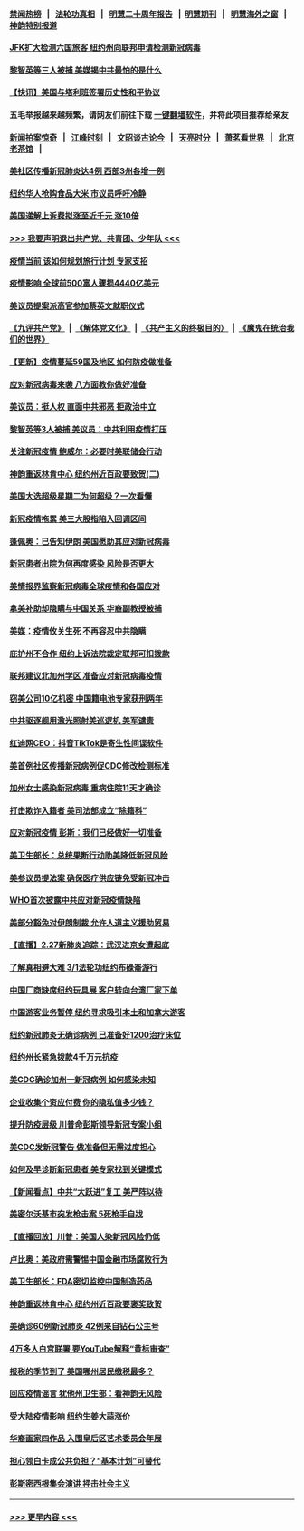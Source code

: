 #### [禁闻热榜](热点新闻.md?=0)  &nbsp;&nbsp;|&nbsp;&nbsp; [法轮功真相](https://github.com/gfw-breaker/truth/blob/master/README.md?=0) &nbsp;&nbsp;|&nbsp;&nbsp; [明慧二十周年报告](https://github.com/gfw-breaker/mh-reports/blob/master/README.md?=0) &nbsp;&nbsp;|&nbsp;&nbsp;[明慧期刊](https://github.com/gfw-breaker/mh-qikan) &nbsp;&nbsp;|&nbsp;&nbsp; [明慧海外之窗](https://github.com/gfw-breaker/mh-news/blob/master/README.md?=0) &nbsp;&nbsp;|&nbsp;&nbsp; [神韵特别报道](https://github.com/gfw-breaker/mh-news/blob/master/shenyun.md?=0)
#### [JFK扩大检测六国旅客 纽约州向联邦申请检测新冠病毒](../pages/nsc412/n11905491.md?t=03010302) 
#### [黎智英等三人被捕 美媒揭中共最怕的是什么](../pages/nsc412/n11905316.md?t=03010302) 
#### [【快讯】美国与塔利班签署历史性和平协议](../pages/nsc412/n11905172.md?t=03010302) 
#### 五毛举报越来越频繁，请网友们前往下载 [一键翻墙软件](https://github.com/gfw-breaker/ssr-accounts)，并将此项目推荐给亲友
#### [新闻拍案惊奇](https://github.com/gfw-breaker/banned-news/blob/master/pages/link4.md) &nbsp;&nbsp;|&nbsp;&nbsp; [江峰时刻](https://github.com/gfw-breaker/banned-news/blob/master/pages/link4.md) &nbsp;&nbsp;|&nbsp;&nbsp; [文昭谈古论今](https://github.com/gfw-breaker/banned-news/blob/master/pages/link4.md) &nbsp;&nbsp;|&nbsp;&nbsp; [天亮时分](https://github.com/gfw-breaker/banned-news/blob/master/pages/link4.md) &nbsp;&nbsp;|&nbsp;&nbsp; [萧茗看世界](https://github.com/gfw-breaker/banned-news/blob/master/pages/link4.md) &nbsp;&nbsp;|&nbsp;&nbsp; [北京老茶馆](https://github.com/gfw-breaker/banned-news/blob/master/pages/link4.md) &nbsp;&nbsp;|&nbsp;&nbsp; 
#### [美社区传播新冠肺炎达4例 西部3州各增一例](../pages/nsc412/n11904070.md?t=03010302) 
#### [纽约华人抢购食品大米 市议员呼吁冷静](../pages/nsc412/n11904453.md?t=03010302) 
#### [美国递解上诉费拟涨至近千元  涨10倍](../pages/nsc412/n11904466.md?t=03010302) 
#### [>>> 我要声明退出共产党、共青团、少年队 <<<](https://github.com/begood0513/goodnews/blob/master/quit/letter.md) 
#### [疫情当前 该如何规划旅行计划 专家支招](../pages/nsc412/n11903865.md?t=03010302) 
#### [疫情影响 全球前500富人骤损4440亿美元](../pages/nsc412/n11904283.md?t=03010302) 
#### [美议员提案派高官参加蔡英文就职仪式](../pages/nsc412/n11904166.md?t=03010302) 
#### [《九评共产党》](https://github.com/begood0513/9ping.md/blob/master/README.md) &nbsp;|&nbsp; [《解体党文化》](../../../../jtdwh.md/blob/master/README.md)  &nbsp;|&nbsp; [《共产主义的终极目的》](../../../../gczydzjmd.md/blob/master/README.md) &nbsp;|&nbsp; [《魔鬼在统治我们的世界》](../../../../mgztzwmdsj.md/blob/master/README.md) 
#### [【更新】疫情蔓延59国及地区 如何防疫做准备](../pages/nsc412/n11890652.md?t=03010302) 
#### [应对新冠病毒来袭 八方面教你做好准备](../pages/nsc412/n11903736.md?t=03010302) 
#### [美议员：挺人权 直面中共邪恶 拒政治中立](../pages/nsc412/n11903790.md?t=03010302) 
#### [黎智英等3人被捕 美议员：中共利用疫情打压](../pages/nsc412/n11903768.md?t=03010302) 
#### [关注新冠疫情 鲍威尔：必要时美联储会行动](../pages/nsc412/n11903672.md?t=03010302) 
#### [神韵重返林肯中心 纽约州近百政要致贺(二)](../pages/nsc412/n11897500.md?t=03010302) 
#### [美国大选超级星期二为何超级？一次看懂](../pages/nsc412/n11903490.md?t=03010302) 
#### [新冠疫情拖累 美三大股指陷入回调区间](../pages/nsc412/n11903211.md?t=03010302) 
#### [蓬佩奥：已告知伊朗 美国愿助其应对新冠病毒](../pages/nsc412/n11903212.md?t=03010302) 
#### [新冠患者出院为何再度感染 风险是否更大](../pages/nsc412/n11903262.md?t=03010302) 
#### [美情报界监察新冠病毒全球疫情和各国应对](../pages/nsc412/n11903098.md?t=03010302) 
#### [拿美补助却隐瞒与中国关系 华裔副教授被捕](../pages/nsc412/n11901687.md?t=03010302) 
#### [美媒：疫情攸关生死 不再容忍中共隐瞒](../pages/nsc412/n11901694.md?t=03010302) 
#### [庇护州不合作  纽约上诉法院裁定联邦可扣拨款](../pages/nsc412/n11902238.md?t=03010302) 
#### [联邦建议北加州学区 准备应对新冠病毒疫情](../pages/nsc412/n11902448.md?t=03010302) 
#### [窃美公司10亿机密 中国籍电池专家获刑两年](../pages/nsc412/n11901996.md?t=03010302) 
#### [中共驱逐舰用激光照射美巡逻机 美军谴责](../pages/nsc412/n11901964.md?t=03010302) 
#### [红迪网CEO：抖音TikTok是寄生性间谍软件](../pages/nsc412/n11901675.md?t=03010302) 
#### [美首例社区传播新冠病例促CDC修改检测标准](../pages/nsc412/n11901490.md?t=03010302) 
#### [加州女士感染新冠病毒 重病住院11天才确诊](../pages/nsc412/n11901246.md?t=03010302) 
#### [打击欺诈入籍者 美司法部成立“除籍科”](../pages/nsc412/n11901364.md?t=03010302) 
#### [应对新冠疫情 彭斯：我们已经做好一切准备](../pages/nsc412/n11901268.md?t=03010302) 
#### [美卫生部长：总统果断行动助美降低新冠风险](../pages/nsc412/n11900906.md?t=03010302) 
#### [美参议员提法案 确保医疗供应链免受新冠冲击](../pages/nsc412/n11901144.md?t=03010302) 
#### [WHO首次披露中共应对新冠疫情缺陷](../pages/nsc412/n11900978.md?t=03010302) 
#### [美部分豁免对伊朗制裁 允许人道主义援助贸易](../pages/nsc412/n11900859.md?t=03010302) 
#### [【直播】2.27新肺炎追踪：武汉进京女遭起底](../pages/nsc412/n11900415.md?t=03010302) 
#### [了解真相避大难  3/1法轮功纽约布碌崙游行](../pages/nsc412/n11899501.md?t=03010302) 
#### [中国厂商缺席纽约玩具展  客户转向台湾厂家下单](../pages/nsc412/n11899505.md?t=03010302) 
#### [中国游客业务暂停  纽约寻求吸引本土和加拿大游客](../pages/nsc412/n11899492.md?t=03010302) 
#### [纽约新冠肺炎无确诊病例  已准备好1200治疗床位](../pages/nsc412/n11899474.md?t=03010302) 
#### [纽约州长紧急拨款4千万元抗疫](../pages/nsc412/n11899477.md?t=03010302) 
#### [美CDC确诊加州一新冠病例 如何感染未知](../pages/nsc412/n11899165.md?t=03010302) 
#### [企业收集个资应付费 你的隐私值多少钱？](../pages/nsc412/n11898097.md?t=03010302) 
#### [提升防疫层级 川普命彭斯领导新冠专案小组](../pages/nsc412/n11898934.md?t=03010302) 
#### [美CDC发新冠警告 做准备但无需过度担心](../pages/nsc412/n11898923.md?t=03010302) 
#### [如何及早诊断新冠患者 美专家找到关键模式](../pages/nsc412/n11898626.md?t=03010302) 
#### [【新闻看点】中共“大跃进”复工 美严阵以待](../pages/nsc412/n11898221.md?t=03010302) 
#### [美密尔沃基市突发枪击案 5死枪手自戕](../pages/nsc412/n11898687.md?t=03010302) 
#### [【直播回放】川普：美国人染新冠风险仍低](../pages/nsc412/n11898088.md?t=03010302) 
#### [卢比奥：美政府需警惕中国金融市场腐败行为](../pages/nsc412/n11898327.md?t=03010302) 
#### [美卫生部长：FDA密切监控中国制造药品](../pages/nsc412/n11898231.md?t=03010302) 
#### [神韵重返林肯中心 纽约州近百政要褒奖致贺](../pages/nsc412/n11893366.md?t=03010302) 
#### [美确诊60例新冠肺炎 42例来自钻石公主号](../pages/nsc412/n11898098.md?t=03010302) 
#### [4万多人白宫联署 要YouTube解释“黄标审查”](../pages/nsc412/n11897803.md?t=03010302) 
#### [报税的季节到了 美国哪州居民缴税最多？](../pages/nsc412/n11897626.md?t=03010302) 
#### [回应疫情谣言 犹他州卫生部：看神韵无风险](../pages/nsc412/n11896078.md?t=03010302) 
#### [受大陆疫情影响  纽约生姜大蒜涨价](../pages/nsc412/n11896485.md?t=03010302) 
#### [华裔画家四作品  入围皇后区艺术委员会年展](../pages/nsc412/n11896497.md?t=03010302) 
#### [担心领白卡成公共负担？“基本计划”可替代](../pages/nsc412/n11896478.md?t=03010302) 
#### [彭斯密西根集会演讲 抨击社会主义](../pages/nsc412/n11896543.md?t=03010302) 

----
#### [ >>> 更早内容 <<< ](../indexes/nsc412-earlier.md)
